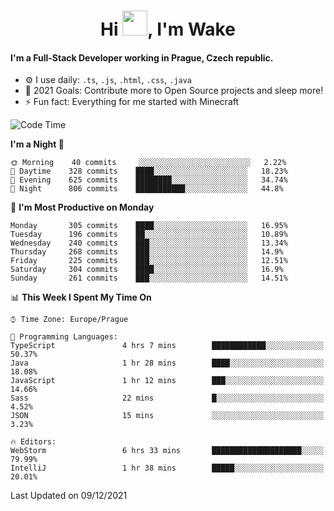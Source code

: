 <h1 align="center">Hi <img src="https://raw.githubusercontent.com/MrWakeCZ/MrWakeCZ/master/Hi.gif" width="40px" />, I'm Wake</h1>

#### I'm a Full-Stack Developer working in Prague, Czech republic.
- ⚙️ I use daily: `.ts`, `.js`, `.html`, `.css`, `.java`
- 🥅 2021 Goals: Contribute more to Open Source projects and sleep more!
- ⚡ Fun fact: Everything for me started with Minecraft

<!--START_SECTION:waka-->
![Code Time](http://img.shields.io/badge/Code%20Time-2%2C008%20hrs%2035%20mins-blue)

**I'm a Night 🦉** 

```text
🌞 Morning    40 commits     ░░░░░░░░░░░░░░░░░░░░░░░░░   2.22% 
🌆 Daytime    328 commits    ████░░░░░░░░░░░░░░░░░░░░░   18.23% 
🌃 Evening    625 commits    ████████░░░░░░░░░░░░░░░░░   34.74% 
🌙 Night      806 commits    ███████████░░░░░░░░░░░░░░   44.8%

```
📅 **I'm Most Productive on Monday** 

```text
Monday       305 commits    ████░░░░░░░░░░░░░░░░░░░░░   16.95% 
Tuesday      196 commits    ██░░░░░░░░░░░░░░░░░░░░░░░   10.89% 
Wednesday    240 commits    ███░░░░░░░░░░░░░░░░░░░░░░   13.34% 
Thursday     268 commits    ███░░░░░░░░░░░░░░░░░░░░░░   14.9% 
Friday       225 commits    ███░░░░░░░░░░░░░░░░░░░░░░   12.51% 
Saturday     304 commits    ████░░░░░░░░░░░░░░░░░░░░░   16.9% 
Sunday       261 commits    ███░░░░░░░░░░░░░░░░░░░░░░   14.51%

```


📊 **This Week I Spent My Time On** 

```text
⌚︎ Time Zone: Europe/Prague

💬 Programming Languages: 
TypeScript               4 hrs 7 mins        ████████████░░░░░░░░░░░░░   50.37% 
Java                     1 hr 28 mins        ████░░░░░░░░░░░░░░░░░░░░░   18.08% 
JavaScript               1 hr 12 mins        ███░░░░░░░░░░░░░░░░░░░░░░   14.66% 
Sass                     22 mins             █░░░░░░░░░░░░░░░░░░░░░░░░   4.52% 
JSON                     15 mins             ░░░░░░░░░░░░░░░░░░░░░░░░░   3.23%

🔥 Editors: 
WebStorm                 6 hrs 33 mins       ████████████████████░░░░░   79.99% 
IntelliJ                 1 hr 38 mins        █████░░░░░░░░░░░░░░░░░░░░   20.01%

```


 Last Updated on 09/12/2021
<!--END_SECTION:waka-->
